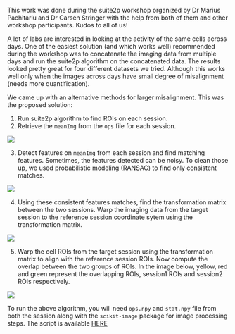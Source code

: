 This work was done during the suite2p workshop organized by Dr Marius Pachitariu and Dr Carsen Stringer with the help from both of them 
and other workshop participants. Kudos to all of us!

A lot of labs are interested in looking at the activity of the same cells across days. One of the easiest solution (and which works well)
recommended during the workshop was to concatenate the imaging data from multiple days and run the suite2p algorithm on the concatenated 
data. The results looked pretty great for four different datasets we tried. Although this works well only when the images across days have small degree of misalignment (needs more quantification).

We came up with an alternative methods for larger misalignment. This was the proposed solution:

1. Run suite2p algorithm to find ROIs on each session. 
2. Retrieve the `meanImg` from the `ops` file for each session.

<img src="https://rajatsaxena.github.io//images//meanImages.PNG">

3. Detect features on `meanImg` from each session and find matching features. Sometimes, the features detected can be noisy. To clean those up, we used probabilistic modeling (RANSAC) to find only consistent matches.

<img src="https://rajatsaxena.github.io//images//matches.PNG">

4. Using these consistent features matches, find the transformation matrix between the two sessions. Warp the imaging data from the target 
session to the reference session coordinate sytem using the transformation matrix.

<img src="https://rajatsaxena.github.io//images//transformedMeanImgs.PNG">

5. Warp the cell ROIs from the target session using the transformation matrix to align with the reference session ROIs. Now compute the 
overlap between the two groups of ROIs. In the image below, yellow, red and green represent the overlapping ROIs, session1 ROIs and 
session2 ROIs respectively.

<img src="https://rajatsaxena.github.io//images//alignedCells.PNG">

To run the above algorithm, you will need `ops.npy` and `stat.npy` file from both the session along with the `scikit-image` package for image processing steps. The script is available [HERE](https://github.com/rajatsaxena/suite2p_utils/blob/master/persp_transform_aligncells.py)

